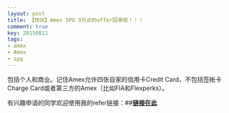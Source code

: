 ```yaml
---
layout: post
title: 【快讯】Amex SPG 3万点的offer回来啦！！！
comment: true
key: 20150811
tags:
- amex
- Amex
- spg
---
```


包括个人和商业。记住Amex允许四张自家的信用卡Credit Card，不包括签帐卡Charge Card或者第三方的Amex（比如FIA和Flexperks）。

有兴趣申请的同学欢迎使用我的refer链接：##**[链接在此](https://www304.americanexpress.com/personal-card-application/starwood-preferred-credit-card/49002-750-0-9FDBCE6021906661F0A844E06973C6E0F630B68437904BAA-200002-1oVV+bmFvAH5*fwaAUgmI+6RfXk=?csi=starwood-preferred-credit-card/49002-750-0-9FDBCE6021906661F0A844E06973C6E0F630B68437904BAA-200002-1oVV+bmFvAH5*fwaAUgmI+6RfXk=&om_rid=NvcH5H&om_mid=_BUe_XQB859vgb.&om_lid=axp2)**